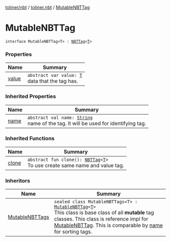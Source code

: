 [toliner/nbt](../../index.md) / [toliner.nbt](../index.md) / [MutableNBTTag](./index.md)

# MutableNBTTag

`interface MutableNBTTag<T> : `[`NBTTag`](../-n-b-t-tag/index.md)`<`[`T`](index.md#T)`>`

### Properties

| Name | Summary |
|---|---|
| [value](value.md) | `abstract var value: `[`T`](index.md#T)<br>data that the tag has. |

### Inherited Properties

| Name | Summary |
|---|---|
| [name](../-n-b-t-tag/name.md) | `abstract val name: `[`String`](https://kotlinlang.org/api/latest/jvm/stdlib/kotlin/-string/index.html)<br>name of the tag. It will be used for identifying tag. |

### Inherited Functions

| Name | Summary |
|---|---|
| [clone](../-n-b-t-tag/clone.md) | `abstract fun clone(): `[`NBTTag`](../-n-b-t-tag/index.md)`<`[`T`](../-n-b-t-tag/index.md#T)`>`<br>To use create same name and value tag. |

### Inheritors

| Name | Summary |
|---|---|
| [MutableNBTTags](../-mutable-n-b-t-tags/index.md) | `sealed class MutableNBTTags<T> : `[`MutableNBTTag`](./index.md)`<`[`T`](../-mutable-n-b-t-tags/index.md#T)`>`<br>This class is base class of all **mutable** tag classes. This class is reference impl for [MutableNBTTag](./index.md). This is comparable by [name](#) for sorting tags. |
